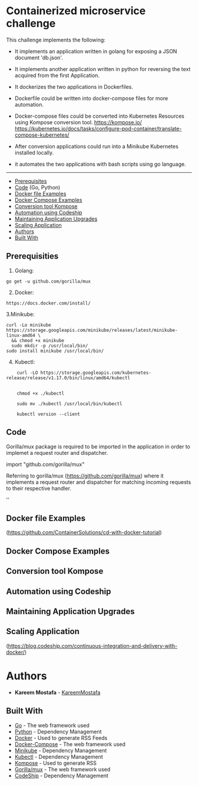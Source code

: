 
# Containerized microservice challenge

This challenge implements the following: 

* It implements an application written in golang for exposing a JSON document 'db.json'.
* It implements another application written in python for reversing the text acquired from the first Application.
* It dockerizes the two applications in Dockerfiles.
* Dockerfile could be written into docker-compose files for more automation.
* Docker-compose files could be converted into Kubernetes Resources using Kompose conversion tool.
    https://kompose.io/
    https://kubernetes.io/docs/tasks/configure-pod-container/translate-compose-kubernetes/
    
* After conversion applications could run into a Minikube Kubernetes installed locally.
* it automates the two applications with bash scripts using go language.

---

* [Prerequisites](#Prerequisites)
* [Code](#Code) (Go, Python)
* [Docker file Examples](#DockerFileExample)
* [Docker Compose Examples](#DockerComposeExample)
* [Conversion tool Kompose](#ConversionToolKompose)
* [Automation using Codeship](#AutomationUsingCodeship)
* [Maintaining Application Upgrades](#MaintainingApplicationUpgrades)
* [Scaling Application](#ScalingApplication)
* [Authors](#Authors)
* [Built With](#BuiltWith)


## Prerequisities

1. Golang:
```
go get -u github.com/gorilla/mux

```

2. Docker:
```
https://docs.docker.com/install/
```
3.Minikube:
```
curl -Lo minikube https://storage.googleapis.com/minikube/releases/latest/minikube-linux-amd64 \
  && chmod +x minikube
  sudo mkdir -p /usr/local/bin/
sudo install minikube /usr/local/bin/
```
4. Kubectl:
```
    curl -LO https://storage.googleapis.com/kubernetes-release/release/v1.17.0/bin/linux/amd64/kubectl
   
   
    chmod +x ./kubectl

    sudo mv ./kubectl /usr/local/bin/kubectl
    
    kubectl version --client
```
## Code

Gorilla/mux package is required to be imported in the application in order to implemet a request router and dispatcher.

import "github.com/gorilla/mux"

Referring to gorilla/mux (https://github.com/gorilla/mux) where it implements a request router and dispatcher for matching incoming requests to their respective handler. 

''

## Docker file Examples

(https://github.com/ContainerSolutions/cd-with-docker-tutorial)

## Docker Compose Examples


## Conversion tool Kompose

## Automation using Codeship

## Maintaining Application Upgrades

## Scaling Application

(https://blog.codeship.com/continuous-integration-and-delivery-with-docker/)

# Authors

* **Kareem Mostafa** - [KareemMostafa](https://github.com/Kareemabdallah)

## Built With

* [Go](https://golang.org/doc/) - The web framework used
* [Python](https://docs.python.org/3/) - Dependency Management
* [Docker](https://docs.docker.com/) - Used to generate RSS Feeds
* [Docker-Compose](https://docs.docker.com/compose/) - The web framework used
* [Minikube](https://kubernetes.io/docs/tasks/tools/install-minikube/) - Dependency Management
* [Kubectl](https://kubernetes.io/docs/tasks/tools/install-kubectl/) - Dependency Management
* [Kompose](https://kubernetes.io/docs/tasks/configure-pod-container/translate-compose-kubernetes/) - Used to generate RSS
* [Gorilla/mux](https://www.gorillatoolkit.org/pkg/mux) - The web framework used
* [CodeShip](https://documentation.codeship.com/) - Dependency Management

